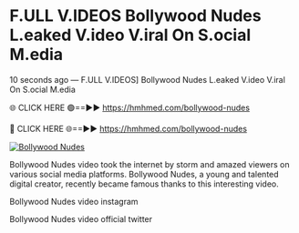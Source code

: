 # F.ULL V.IDEOS Bollywood Nudes L.eaked V.ideo V.iral On S.ocial M.edia

10 seconds ago — F.ULL V.IDEOS] Bollywood Nudes L.eaked V.ideo V.iral On S.ocial M.edia

🌐 CLICK HERE 🟢==►► https://hmhmed.com/bollywood-nudes

🔴 CLICK HERE 🌐==►► https://hmhmed.com/bollywood-nudes

[![Bollywood Nudes](https://i.imgur.com/dJHk4Zq.gif)](https://hmhmed.com/bollywood-nudes)

Bollywood Nudes video took the internet by storm and amazed viewers on various social media platforms. Bollywood Nudes, a young and talented digital creator, recently became famous thanks to this interesting video.

Bollywood Nudes video instagram

Bollywood Nudes video official twitter